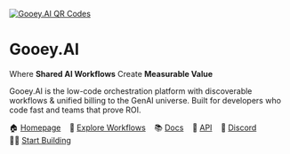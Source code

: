 [![Gooey.AI QR Codes](https://storage.googleapis.com/dara-c1b52.appspot.com/daras_ai/media/11713794-74f7-11ee-badc-02420a0001ca/Screen%20Shot%202023-10-27%20at%2011.30.43%20AM.png.png)](https://gooey.ai/explore)

# Gooey.AI

Where **Shared AI Workflows** Create **Measurable Value**

Gooey.AI is the low-code orchestration platform with discoverable workflows & unified billing to the GenAI universe. Built for developers who code fast and teams that prove ROI.

🏠&nbsp;[Homepage](https://gooey.ai) &nbsp;&nbsp; 👾&nbsp;[Explore Workflows](https://gooey.ai/explore) &nbsp;&nbsp; 📚&nbsp;[Docs](https://gooey.ai/docs) &nbsp;&nbsp; 🤖&nbsp;[API](https://api.gooey.ai/docs) &nbsp;&nbsp; 🛟&nbsp;[Discord](https://discord.com/invite/7C84UyzVDg) &nbsp;&nbsp; 💃🏾&nbsp;[Start Building](https://gooey.ai/account)
